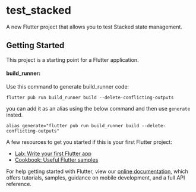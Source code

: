 # test_stacked

A new Flutter project that allows you to test Stacked state management.

## Getting Started

This project is a starting point for a Flutter application.

#### build_runner:

Use this command to generate build_runner code:

```
flutter pub run build_runner build --delete-conflicting-outputs
```

you can add it as an alias using the below command and then use `generate` insted.

```
alias generate="flutter pub run build_runner build --delete-conflicting-outputs"
```

A few resources to get you started if this is your first Flutter project:

- [Lab: Write your first Flutter app](https://flutter.dev/docs/get-started/codelab)
- [Cookbook: Useful Flutter samples](https://flutter.dev/docs/cookbook)

For help getting started with Flutter, view our
[online documentation](https://flutter.dev/docs), which offers tutorials,
samples, guidance on mobile development, and a full API reference.
